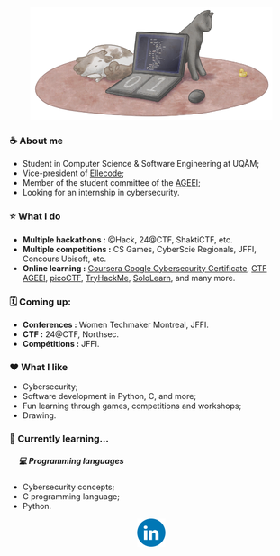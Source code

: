 <p align="center">
 <img src="/GitHub_banner.png" height="200">
</p>

### ☕️ About me
- Student in Computer Science & Software Engineering at UQÀM;
- Vice-president of [Ellecode](https://ellecode.org/);
- Member of the student committee of the [AGEEI](https://ageei.org/);
- Looking for an internship in cybersecurity.

### ⭐️ What I do
-  <b>Multiple hackathons :</b> @Hack, 24@CTF, ShaktiCTF, etc.
-  <b>Multiple competitions :</b> CS Games, CyberScie Regionals, JFFI, Concours Ubisoft, etc.
-  <b>Online learning :</b> [Coursera Google Cybersecurity Certificate](https://www.coursera.org/user/a26ac77a6371e802c926004afd970852), [CTF AGEEI](https://ctf.ageei.org/users/97), [picoCTF](https://play.picoctf.org/users/Anomalie), [TryHackMe](https://tryhackme.com/p/Anomalie), [SoloLearn](https://www.sololearn.com/en/profile/19938565), and many more.

### 🗓️ Coming up: 
-  <b>Conferences :</b> Women Techmaker Montreal, JFFI.
-  <b>CTF :</b> 24@CTF, Northsec.
-  <b>Compétitions :</b> JFFI.

### ❤️ What I like
- Cybersecurity;
- Software development in Python, C, and more;
- Fun learning through games, competitions and workshops;
- Drawing.

### 🌱 Currently learning… 
##### &nbsp;&nbsp;&nbsp;&nbsp; :computer: Programming languages
   - Cybersecurity concepts;
   - C programming language;
   - Python.

<div id="badges">
  <p align="center">
    <a href="https://www.linkedin.com/in/jessica-majeur"><img src="/LinkedIN.png" alt="LinkedIn Badge" height="50"></a>
  </p>
</div>
